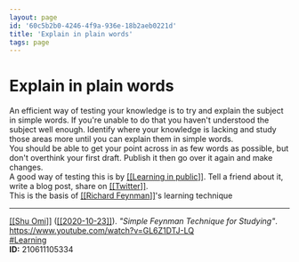```yaml
---
layout: page
id: '60c5b2b0-4246-4f9a-936e-18b2aeb0221d'
title: 'Explain in plain words'
tags: page
---
```

  
# Explain in plain words

<div class="space-y-2">
<div class="element-block ml-0"><div class="flex-1">An efficient way of testing your knowledge is to try and explain the subject in simple words. If you're unable to do that you haven't understood the subject well enough. Identify where your knowledge is lacking and study those areas more until you can explain them in simple words.</div></div>

<div class="element-block ml-0"><div class="flex-1">You should be able to get your point across in as few words as possible, but don't overthink your first draft. Publish it then go over it again and make changes.</div></div>

<div class="element-block ml-0"><div class="flex-1">A good way of testing this is by <a class="text-teal-400 group" href="/pages/learning-in-public"><span class="text-gray-500 group-hover:text-yellow-500">[[</span>Learning in public<span class="text-gray-500 group-hover:text-yellow-500">]]</span></a>. Tell a friend about it, write a blog post, share on <a class="text-teal-400 group" href="/pages/twitter"><span class="text-gray-500 group-hover:text-yellow-500">[[</span>Twitter<span class="text-gray-500 group-hover:text-yellow-500">]]</span></a>.</div></div>

<div class="element-block ml-0"><div class="flex-1">This is the basis of <a class="text-teal-400 group" href="/pages/richard-feynman"><span class="text-gray-500 group-hover:text-yellow-500">[[</span>Richard Feynman<span class="text-gray-500 group-hover:text-yellow-500">]]</span></a>'s learning technique</div></div>

<hr class="border-gray-700 !my-5" />

<div class="element-block ml-0"><div class="flex-1"><a class="text-teal-400 group" href="/pages/shu-omi"><span class="text-gray-500 group-hover:text-yellow-500">[[</span>Shu Omi<span class="text-gray-500 group-hover:text-yellow-500">]]</span></a> (<a class="text-teal-400 group" href="/pages/2020-10-23"><span class="text-gray-500 group-hover:text-yellow-500">[[</span>2020-10-23<span class="text-gray-500 group-hover:text-yellow-500">]]</span></a>). <em>"Simple Feynman Technique for Studying"</em>. <a class="text-indigo-400" href="https://www.youtube.com/watch?v=GL6Z1DTJ-LQ" target="_blank" rel="">https://www.youtube.com/watch?v=GL6Z1DTJ-LQ</a></div></div>

<div class="element-block ml-0"><div class="flex-1"><a class="text-gray-400" href="/pages/learning">#Learning</a></div></div>

<div class="element-block ml-0"><div class="flex-1"><strong class="text-rose-400">ID:</strong> 210611105334</div></div>
</div>
